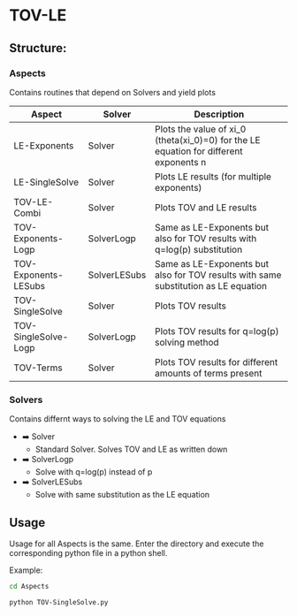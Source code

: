 # TOV-LE

## Structure:

### Aspects
Contains routines that depend on Solvers and yield plots

Aspect		|Solver		|Description				
--------------------|---------------|---------------------------------------
LE-Exponents        |Solver 		|Plots the value of xi_0 (theta(xi_0)=0) for the LE equation for different exponents n
LE-SingleSolve      |Solver         |Plots LE results (for multiple exponents)
TOV-LE-Combi        |Solver         |Plots TOV and LE results
TOV-Exponents-Logp  |SolverLogp     |Same as LE-Exponents but also for TOV results with q=log(p) substitution
TOV-Exponents-LESubs|SolverLESubs   |Same as LE-Exponents but also for TOV results with same substitution as LE equation
TOV-SingleSolve     |Solver         |Plots TOV results
TOV-SingleSolve-Logp|SolverLogp     |Plots TOV results for q=log(p) solving method
TOV-Terms           |Solver         |Plots TOV results for different amounts of terms present

### Solvers
Contains differnt ways to solving the LE and TOV equations

* :arrow_right: Solver
  * Standard Solver. Solves TOV and LE as written down
* :arrow_right: SolverLogp
  * Solve with q=log(p) instead of p
* :arrow_right: SolverLESubs
  * Solve with same substitution as the LE equation


## Usage

Usage for all Aspects is the same. Enter the directory and execute the corresponding python file in a python shell.

Example:

```bash
cd Aspects

python TOV-SingleSolve.py
```
